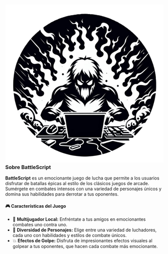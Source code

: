 
### <img src="../../assets/battlescript-logo.png" class="h-10 w-10 rounded-full object-cover p-0" /> Sobre BattleScript

**BattleScript** es un emocionante juego de lucha que permite a los usuarios disfrutar de batallas épicas al estilo de los clásicos juegos de arcade. Sumérgete en combates intensos con una variedad de personajes únicos y domina sus habilidades para derrotar a tus oponentes.

#### 🎮 Características del Juego
<!-- - 🎨 **Gráficos Retro:** Disfruta de un estilo visual inspirado en los clásicos juegos de lucha de los 90. -->
- 👥 **Multijugador Local:** Enfréntate a tus amigos en emocionantes combates uno contra uno.
- 🌟 **Diversidad de Personajes:** Elige entre una variedad de luchadores, cada uno con habilidades y estilos de combate únicos.
- 💥 **Efectos de Golpe:** Disfruta de impresionantes efectos visuales al golpear a tus oponentes, que hacen cada combate más emocionante.
